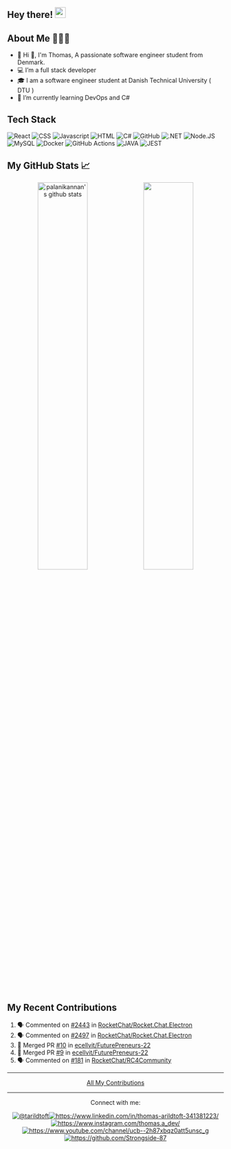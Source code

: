 ## Hey there! <img src="https://media.giphy.com/media/hvRJCLFzcasrR4ia7z/giphy.gif" width="25px">

## About Me 👨🏻‍💻

- 👀 Hi 👋, I'm Thomas, A passionate software engineer student from Denmark.
- 💻 I’m a full stack developer
- 🎓 I am a software engineer student at Danish Technical University ( DTU )
- 🌱 I’m currently learning DevOps and C#


## Tech Stack

![React](https://img.shields.io/badge/React-20232A?style=for-the-badge&logo=react&logoColor=61DAFB)
![CSS](https://img.shields.io/badge/CSS3-1572B6?style=for-the-badge&logo=css3&logoColor=white)
![Javascript](https://img.shields.io/badge/JavaScript-F7DF1E?style=for-the-badge&logo=javascript&logoColor=white)
![HTML](https://img.shields.io/badge/HTML5-E34F26?style=for-the-badge&logo=html5&logoColor=white)
![C#](https://img.shields.io/badge/C%23-239120?style=for-the-badge&logo=c-sharp&logoColor=white)
![GitHub](https://img.shields.io/badge/GitHub-100000?style=for-the-badge&logo=github&logoColor=white)
![.NET](https://img.shields.io/badge/.NET-5C2D91?style=for-the-badge&logo=.net&logoColor=white)
![Node.JS](https://img.shields.io/badge/Node.js-43853D?style=for-the-badge&logo=node.js&logoColor=white)
![MySQL](https://img.shields.io/badge/MySQL-005C84?style=for-the-badge&logo=mysql&logoColor=white)
![Docker](https://img.shields.io/badge/Docker-2CA5E0?style=for-the-badge&logo=docker&logoColor=white)
![GitHub Actions](https://img.shields.io/badge/githubactions-%232671E5.svg?&style=for-the-badge&logo=githubactions&logoColor=white)
![JAVA](https://img.shields.io/badge/Java-ED8B00?style=for-the-badge&logo=java&logoColor=white)
![JEST](https://img.shields.io/badge/Jest-323330?style=for-the-badge&logo=Jest&logoColor=white)
   
   
## My GitHub Stats 📈

<p align="center"> 
    <img width="48%" src="https://github-readme-stats.vercel.app/api?username=Strongside-87&show_icons=true&count_private=true&theme=tokyonight" alt="palanikannan's github stats" />
    <img width="48%" src="https://github-readme-streak-stats.herokuapp.com/?user=Strongside-87&theme=tokyonight" />
</p>


## My Recent Contributions

<!--START_SECTION:activity-->

1. 🗣 Commented on [#2443](https://github.com/RocketChat/Rocket.Chat.Electron/issues/2443) in [RocketChat/Rocket.Chat.Electron](https://github.com/RocketChat/Rocket.Chat.Electron)
2. 🗣 Commented on [#2497](https://github.com/RocketChat/Rocket.Chat.Electron/issues/2497) in [RocketChat/Rocket.Chat.Electron](https://github.com/RocketChat/Rocket.Chat.Electron)
3. 🎉 Merged PR [#10](https://github.com/ecellvit/FuturePreneurs-22/pull/10) in [ecellvit/FuturePreneurs-22](https://github.com/ecellvit/FuturePreneurs-22)
4. 🎉 Merged PR [#9](https://github.com/ecellvit/FuturePreneurs-22/pull/9) in [ecellvit/FuturePreneurs-22](https://github.com/ecellvit/FuturePreneurs-22)
5. 🗣 Commented on [#181](https://github.com/RocketChat/RC4Community/issues/181) in [RocketChat/RC4Community](https://github.com/RocketChat/RC4Community)
<!--END_SECTION:activity-->

---

<p align="center"><a href="https://github.com/pulls?q=is%3Apr+author%3AStrongside-87+is%3Aclosed">All My Contributions</a></p>

---

<p align="center">Connect with me:</p>
<p align="center">
<a href="https://twitter.com/@tarildtoft" target="blank"><img align="center" src="https://img.shields.io/badge/Twitter-1DA1F2?style=for-the-badge&logo=twitter&logoColor=white" alt="@tarildtoft" /></a><a href="https://www.linkedin.com/in/thomas-arildtoft-341381223/" target="blank"><img align="center" src="https://img.shields.io/badge/LinkedIn-0077B5?style=for-the-badge&logo=linkedin&logoColor=white" alt="https://www.linkedin.com/in/thomas-arildtoft-341381223/"  /></a><a href="https://www.instagram.com/thomas.a_dev/" target="blank"><img align="center" src="https://img.shields.io/badge/Instagram-E4405F?style=for-the-badge&logo=instagram&logoColor=white" alt="https://www.instagram.com/thomas.a_dev/" /></a><a href="https://www.youtube.com/channel/ucb--2h87xbqz0att5unsc_g" target="blank"><img align="center" src="https://img.shields.io/badge/YouTube-FF0000?style=for-the-badge&logo=youtube&logoColor=white" alt="https://www.youtube.com/channel/ucb--2h87xbqz0att5unsc_g" /></a><a href="https://github.com/Strongside-87" target="blank"><img align="center" src="https://img.shields.io/badge/GitHub-100000?style=for-the-badge&logo=github&logoColor=white" alt="https://github.com/Strongside-87" /></a>
 
<div align="center"> <img src="https://komarev.com/ghpvc/?username=Strongside-87&style=flat-square&color=blue" alt=""/></div>
</p>
